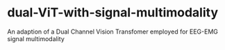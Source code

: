 # dual-ViT-with-signal-multimodality
An adaption of a Dual Channel Vision Transfomer employed for EEG-EMG signal multimodality
